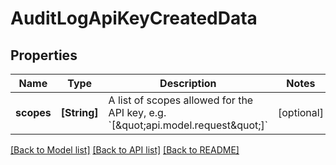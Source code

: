 # AuditLogApiKeyCreatedData

## Properties
Name | Type | Description | Notes
------------ | ------------- | ------------- | -------------
**scopes** | **[String]** | A list of scopes allowed for the API key, e.g. &#x60;[\&quot;api.model.request\&quot;]&#x60; | [optional] 

[[Back to Model list]](../README.md#documentation-for-models) [[Back to API list]](../README.md#documentation-for-api-endpoints) [[Back to README]](../README.md)



